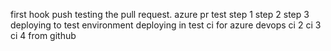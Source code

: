 first hook push
testing the pull request.
azure pr test
step 1
step 2
step 3
deploying to test environment
deploying in test
ci for azure devops
ci 2
ci 3
ci 4 from github 

